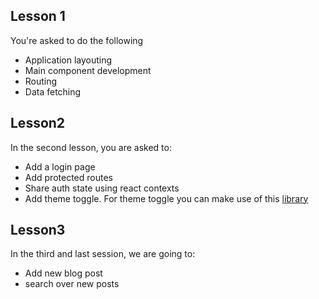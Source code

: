 ## Lesson 1
You're asked to do the following
- Application layouting
- Main component development
- Routing
- Data fetching

## Lesson2
In the second lesson, you are asked to:
- Add a login page
- Add protected routes
- Share auth state using react contexts
- Add theme toggle.
For theme toggle you can make use of this [library](https://toggles.dev/docs/react)

## Lesson3
In the third and last session, we are going to:
- Add new blog post
- search over new posts
